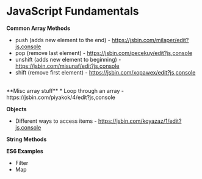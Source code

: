 # JavaScript Fundamentals 

**Common Array Methods**
* push (adds new element to the end) - https://jsbin.com/milaper/edit?js,console
* pop (remove last element) - https://jsbin.com/pecekuy/edit?js,console
* unshift (adds new element to beginning) - https://jsbin.com/misunaf/edit?js,console
* shift (remove first element) - https://jsbin.com/xopawex/edit?js,console
<br/>
**Misc array stuff**
* Loop through an array - https://jsbin.com/piyakok/4/edit?js,console


**Objects**
* Different ways to access items - https://jsbin.com/koyazaz/1/edit?js,console

**String Methods**

**ES6 Examples**
* Filter
* Map
